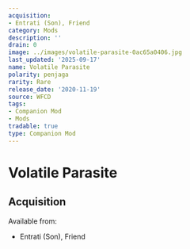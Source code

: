 ```yaml
---
acquisition:
- Entrati (Son), Friend
category: Mods
description: ''
drain: 0
image: ../images/volatile-parasite-0ac65a0406.jpg
last_updated: '2025-09-17'
name: Volatile Parasite
polarity: penjaga
rarity: Rare
release_date: '2020-11-19'
source: WFCD
tags:
- Companion Mod
- Mods
tradable: true
type: Companion Mod
---
```


# Volatile Parasite

## Acquisition

Available from:
- Entrati (Son), Friend

